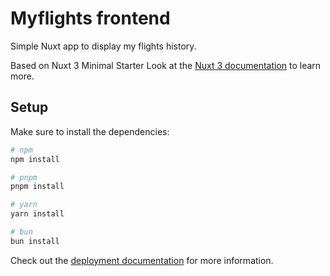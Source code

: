 # Myflights frontend

Simple Nuxt app to display my flights history.

Based on Nuxt 3 Minimal Starter
Look at the [Nuxt 3 documentation](https://nuxt.com/docs/getting-started/introduction) to learn more.

## Setup

Make sure to install the dependencies:

```bash
# npm
npm install

# pnpm
pnpm install

# yarn
yarn install

# bun
bun install
```

Check out the [deployment documentation](https://nuxt.com/docs/getting-started/deployment) for more information.
